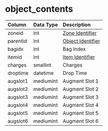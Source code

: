 # object\_contents

| Column | Data Type | Description |
| :--- | :--- | :--- |
| zoneid | int | [Zone Identifier](../../../../categories/zones/zone-list) |
| parentid | int | [Object Identifier](object.md) |
| bagidx | int | Bag Index |
| itemid | int | [Item Identifier](../../../schema/categories/objects/items.md) |
| charges | smallint | Charges |
| droptime | datetime | Drop Time |
| augslot1 | mediumint | Augment Slot 1 |
| augslot2 | mediumint | Augment Slot 2 |
| augslot3 | mediumint | Augment Slot 3 |
| augslot4 | mediumint | Augment Slot 4 |
| augslot5 | mediumint | Augment Slot 5 |
| augslot6 | mediumint | Augment Slot 6 |

